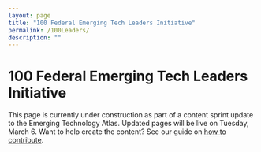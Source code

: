 ```yaml
---
layout: page
title: "100 Federal Emerging Tech Leaders Initiative"
permalink: /100Leaders/
description: ""
---
```

# 100 Federal Emerging Tech Leaders Initiative
This page is currently under construction as part of a content sprint update to the Emerging Technology Atlas. Updated pages will be live on Tuesday, March 6.
Want to help create the content? See our guide on [how to contribute](https://emerging.digital.gov/howto/).
